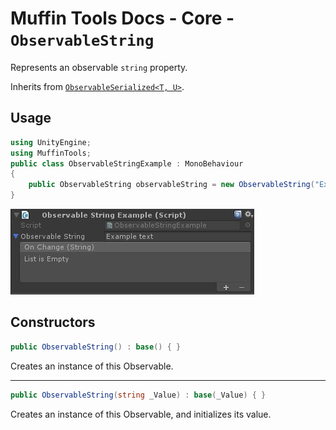 # Muffin Tools Docs - Core - `ObservableString`

Represents an observable `string` property.

Inherits from [`ObservableSerialized<T, U>`](./observable-serialized.md).

## Usage

```cs
using UnityEngine;
using MuffinTools;
public class ObservableStringExample : MonoBehaviour
{
    public ObservableString observableString = new ObservableString("Example text");
}
```

![`ObservableString` view in inspector](./Images/observable-string-example.jpg)

## Constructors

```cs
public ObservableString() : base() { }
```

Creates an instance of this Observable.

---

```cs
public ObservableString(string _Value) : base(_Value) { }
```

Creates an instance of this Observable, and initializes its value.